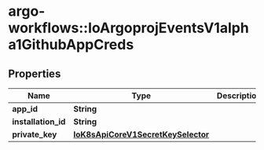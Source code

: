 # argo-workflows::IoArgoprojEventsV1alpha1GithubAppCreds

## Properties
Name | Type | Description | Notes
------------ | ------------- | ------------- | -------------
**app_id** | **String** |  | [optional] 
**installation_id** | **String** |  | [optional] 
**private_key** | [**IoK8sApiCoreV1SecretKeySelector**](IoK8sApiCoreV1SecretKeySelector.md) |  | [optional] 


